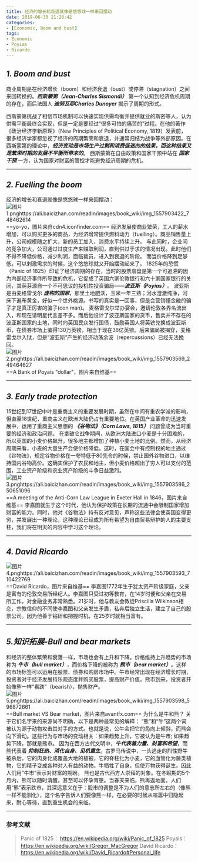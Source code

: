 ```yaml
---
title: 经济的增长和衰退就像是悠悠球一样来回摆动
date: 2019-06-30 21:28:42
categories:
- [Economic, Boom and bust]
tags:
- Economic
- Poyias
- Ricardo
---
```

## _**1. Boom and bust**_
商业周期是在经济增长（boom）和经济衰退（bust）或停滞（stagnation）之间来回转换的。_**西斯蒙第（Jean-Charles Sismondi）**_ 第一个认知到经济危机周期的存在，而后法国人 _**迪努瓦耶Charles Dunoyer**_ 揭示了周期的形式。
<!--more-->
西斯蒙第挑战了相信市场机制可以快速实现供需均衡并提供就业的斯密等人，认为供需平衡最终会实现，但是一定是要经过“很多可怕的痛苦的”过程。在他的著作《政治经济学新原理》（New Principles of Political Economy, 1819）发表前，很多经济学家都忽视了经济的周期繁荣和衰退，并通常归结为战争等外部原因。在西斯蒙第的理论中，_**经济变动是市场生产过剩和消费低迷的的结果，而这种结果又是繁荣时期的发展不平衡所带来的**_。
西斯蒙第在自由政策和国家干预中站在 _**国家干预**_ 一方，认为国家对财富的管控才能避免经济周期的危机。

---

## _**2. Fuelling the boom**_
经济的增长和衰退就像是悠悠球一样来回摆动：
![图片1.pnghttps://ali.baicizhan.com/readin/images/book_wiki/img_1557903422_748462614](https://ali.baicizhan.com/readin/images/book_wiki/img_1557903422_748462614)
==yo-yo，图片来自cdn4.iconfinder.com==
经济发展使商业繁荣，工人的薪水增加，可以购买更多的商品，为经济增常提供燃料动力（fuelling）。商品销售量上升，公司规模随之扩大，新的员工加入，消费水平持续上升。
与此同时，企业间的竞争加大，公司通过过度生产来赚取利润，直到供过于求的情况出现。此时他们不得不降低价格，减少利润，面临裁员，进入到衰退的阶段。
而当价格降到足够低，可以刺激需求的时候，这个悠悠球就又开始摆动起来了。
1825年的恐慌（Panic of 1825）印证了经济周期的存在，当时的股票崩盘是第一个可追溯的因为内部经济事件所导致的危机，它促成了英国六家伦敦银行和六十家国家银行的关闭，其萌芽源自一个不可思议的投机性投资骗局——_**波亚斯（Poyias）**_。
波亚斯是由麦格雷戈尔 _**虚构的国家**_，那里土地肥沃，玉米一年三熟；河水澄澈纯净，河床下遍布黄金，好似一个世外桃源。书写的真实是一回事，但是会营销懂金融的骗子才是真正厉害的骗子(con man)。
麦格雷戈尔举办宴会，邀请伦敦各界名流出入，和现在请明星代言差不多。而后他设计了波亚斯国家的货币，售卖并不存在的波亚斯国家的土地，同时向英国民众发行国债，鼓励英国人将英镑兑换成波亚斯币，在债券市场上骗得130万英镑，相当于现在36亿英镑。后来骗局被揭穿，麦格雷戈尔入狱，但是“波亚斯”产生的经济动荡余波（repercussions）已经无法挽回。
![图片2.pnghttps://ali.baicizhan.com/readin/images/book_wiki/img_1557903569_249464627](https://ali.baicizhan.com/readin/images/book_wiki/img_1557903569_249464627)
==A Bank of Poyais "dollar"，图片来自维基==
 
---

## _**3. Early trade protection**_
15世纪到17世纪中叶是重商主义的重要发展时期，虽然在中间有重农学派的影响，但直至18世纪，重商主义在欧洲大陆仍占有重要地位。在英国产业革命的迅速发展中，运用了重商主义思想的 _**《谷物法》（Corn Laws, 1815）**_ 问题曾成为当时重要的经济和政治问题。
在拿破仑战争期间，从欧洲大陆进口小麦是十分困难的，所以英国的小麦价格飙升，很多地主都增加了种植小麦土地的比例。然而，从经济周期来看，小麦的大量生产会使价格降低。这时，在国会中有控制权的地主通过《谷物法》，规定谷物价格在一夸特低于80先令的时候，禁止国外谷物进口，以维持国内谷物高价。这确实保护了农民和地主，但小麦价格超出了穷人可以支付的范围，工业资产阶级和农业资产阶级的斗争日益激烈。
![图片3.pnghttps://ali.baicizhan.com/readin/images/book_wiki/img_1557903586_250651096](https://ali.baicizhan.com/readin/images/book_wiki/img_1557903586_250651096)
==A meeting of the Anti-Corn Law League in Exeter Hall in 1846，图片来自维基==
李嘉图就生于这个时代，他认为保护政策在长期的流通中会限制国家增加财富的能力。同时，他对《谷物法》持有反对意见，声称这些法律会使英国变得更穷，并发展出一种理论，这种理论已经成为所有希望为自由贸易辩护的人的主要支柱，我们将在明天的内容中学习这个理论。

---

## _**4. David Ricardo**_
![图片4.pnghttps://ali.baicizhan.com/readin/images/book_wiki/img_1557903593_710422769](https://ali.baicizhan.com/readin/images/book_wiki/img_1557903593_710422769)
==David Ricardo，图片来自维基==
李嘉图1772年生于犹太资产阶级家庭，父亲是富有的伦敦交易所经纪人。李嘉图只受过初等教育，在14岁时便和父亲在交易所工作，对金融业务非常熟悉。21岁时，他与教友会教徒Priscilla Wilkinson相恋，宗教信仰的不同使李嘉图和父亲发生矛盾，私奔后独立生活，建立了自己的股票公司。因为他善于钻研和把握时机，在25岁时就相当富有。

---

## _**5.知识拓展-Bull and bear markets**_
和经济的整体繁荣和衰落一样，市场也会有上升和下降。价格维持上升趋势的市场称为 _**牛市（bull market）**_，而价格下降的被称为 _**熊市（bear market）**_。这样的市场标签可以运用在股票、债券和购房市场中。牛市经常出现在经济增长时期，投资者对于经济发展持乐观态度并购买股票，提高财产价值。熊市到来，投资者开始像熊一样“看跌”（bearish），抛售财产。
![图片5.pnghttps://ali.baicizhan.com/readin/images/book_wiki/img_1557903598_596872661](https://ali.baicizhan.com/readin/images/book_wiki/img_1557903598_596872661)
==Bull market VS Bear market，图片来自avantfx.com==
为什么是牛和熊？
关于它们名字来的来源尚不明确，以下是两种最常见的解释：
“熊”和“牛”这两个词被认为源于动物攻击其对手的方式。也就是说，公牛会把它的角向上倾斜，而熊会向下滑动。这些行为与市场的变动相关：如果趋势上升，它被认为是牛市; 如果趋势下降，那就是熊市。
因为在西方古代文明中，_**牛代表着力量、财富和希望**_，而熊代表着 _**抑制狂热、消化自身、见机重生**_。古罗马传说中，一头逃走的烈性野牛被杀后，它的肉身化成覆盖大地的植被，它的脊柱化为小麦，它的血管化为藤类植物，它的精子变成各种对人有益的动物。牛牺牲了自身，但使万物获得诞生。因此人们用“牛市”表示对财富的期盼。
熊也是古代西方人崇拜的对象。在冬眠期的5个月内，熊可以随时清醒，甚至可以怀孕育崽。当春天来临，熊再返地面。人们用“熊”表示跌市，其深远意义在于：股市的调整是不为人们的意志所左右的（像熊一样不能驯化），这个名字告诉人们要像熊一样，在必要的时候从喧嚣中归隐起来，耐心等待，直到重生机会的来临。

---

### 参考文献
> Panic of 1825：
https://en.wikipedia.org/wiki/Panic_of_1825
Poyais：
https://en.wikipedia.org/wiki/Gregor_MacGregor
David Ricardo：
https://en.wikipedia.org/wiki/David_Ricardo#Personal_life